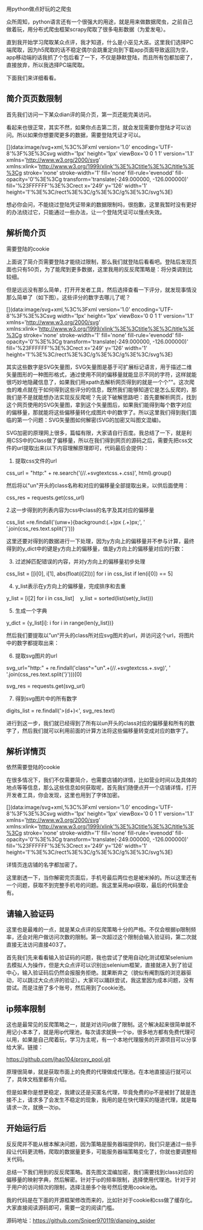 

用python做点好玩的之爬虫

众所周知，python语言还有一个很强大的用途，就是用来做数据爬虫，之前自己做着玩，用分布式爬虫框架scrapy爬取了很多电影数据（为爱发电）。

直到我开始学习爬取某众点评，我才知道，什么是小巫见大巫。这里我们选择PC端爬取，因为h5爬取的话不稳定偶尔会跳重定向到下载app页面导致返回为空，app移动端的话我抓了个包后看了一下，不仅是静默登陆，而且所有包都加密了，直接放弃，所以我选择PC端爬取。

下面我们来详细看看。

## **简介页页数限制**

首先我们访问一下某众dian评的简介页，第一页还能完美访问。

[](https://mmbiz.qpic.cn/mmbiz_png/Rc0MEyyFOHSicj7Pr9jhXib8kbvibRQfBpWhRbYzGD57PfFLcKkwpxNO7woOeRyhz0Q2PKmUJgafia6MyQb97ic1Ziag/640?wx_fmt=png&wxfrom=5&wx_lazy=1&wx_co=1)

看起来也很正常，其实不然，如果你点击第二页，就会发现需要你登陆才可以访问。所以如果你想要爬更多的数据，需要登陆凭证才可以。

[](data:image/svg+xml,%3C%3Fxml version='1.0' encoding='UTF-8'%3F%3E%3Csvg width='1px' height='1px' viewBox='0 0 1 1' version='1.1' xmlns='http://www.w3.org/2000/svg' xmlns:xlink='http://www.w3.org/1999/xlink'%3E%3Ctitle%3E%3C/title%3E%3Cg stroke='none' stroke-width='1' fill='none' fill-rule='evenodd' fill-opacity='0'%3E%3Cg transform='translate(-249.000000, -126.000000)' fill='%23FFFFFF'%3E%3Crect x='249' y='126' width='1' height='1'%3E%3C/rect%3E%3C/g%3E%3C/g%3E%3C/svg%3E)

想必你会问，不能绕过登陆凭证带来的数据限制吗，很抱歉，这里我暂时没有更好的办法绕过它，只能通过一些办法，让一个登陆凭证可以慢点失效。

## **解析简介页**

需要登陆的cookie

上面说了简介页需要登陆才能绕过限制，那么我们就登陆后看看吧。登陆后发现页面也只有50页，为了能爬到更多数据，这里我用的反反爬策略是：将分类调到比较细。

但是远远没有那么简单，打开开发者工具，然后选择查看一下评分，就发现事情没那么简单了（如下图）。这些评分的数字去哪儿了呢？

[](data:image/svg+xml,%3C%3Fxml version='1.0' encoding='UTF-8'%3F%3E%3Csvg width='1px' height='1px' viewBox='0 0 1 1' version='1.1' xmlns='http://www.w3.org/2000/svg' xmlns:xlink='http://www.w3.org/1999/xlink'%3E%3Ctitle%3E%3C/title%3E%3Cg stroke='none' stroke-width='1' fill='none' fill-rule='evenodd' fill-opacity='0'%3E%3Cg transform='translate(-249.000000, -126.000000)' fill='%23FFFFFF'%3E%3Crect x='249' y='126' width='1' height='1'%3E%3C/rect%3E%3C/g%3E%3C/g%3E%3C/svg%3E)

其实这些数字是SVG矢量图，SVG矢量图是基于可扩展标记语言，用于描述二维矢量图形的一种图形格式，通过使用不同的偏移量就能显示不同的字符，这样就能很巧妙地隐藏信息了，如果我们用xpath去解析网页得到的就是一个个""。这次爬虫的难点就在于如何得到这些评分的信息，既然我们能够知道它是怎么反爬的，那我们是不是就能想办法实现反反爬呢？先说下破解思路吧：首先要解析网页，找到这个网页使用的SVG矢量图，拿到这个矢量图后，如果我们能得到每个数字对应的偏移量，那就能将这些偏移量转化成图片中的数字了。所以这里我们得到我们面临的第一个问题：SVG矢量图如何解密(SVG的加密又叫图文混编)。

SVG加密的原理网上很多，篇幅有限，大家请自行百度。我总结了一下，就是利用CSS中的Class做了偏移量，所以在我们得到网页的源码之后，需要先把css文件的url提取出来(以下内容理解原理即可，代码最后会提供)：

1. 提取css文件的url

css_url = "http:" + re.search('(//.+svgtextcss.+.css)', html).group()

然后将以"un"开头的class名称和对应的偏移量全部提取出来，以供后面使用：

css_res = requests.get(css_url)

2.这一步得到的列表内容为css中class的名字及其对应的偏移量

css_list =re.findall('(unw+){background:(.+)px (.+)px;', ' '.join(css_res.text.split('}')))

这里还要对得到的数据进行一下处理，因为y方向上的偏移量并不参与计算，最终得到的y_dict中的键是y方向上的偏移量，值是y方向上的偏移量对应的行数：

3. 过滤掉匹配错误的内容，并对y方向上的偏移量初步处理

css_list = [[i[0], i[1], abs(float(i[2]))] for i in css_list if len(i[0]) == 5]

4. y_list表示在y方向上的偏移量，完成排序和去重

y_list = [i[2] for i in css_list]    y_list = sorted(list(set(y_list)))

5. 生成一个字典

y_dict = {y_list[i]: i for i in range(len(y_list))}

然后我们要提取以”un“开头的class所对应svg图片的url，并访问这个url，将图片中的数字都提取出来：

6. 提取svg图片的url

svg_url="http:" + re.findall('class^="un".+(//.+svgtextcss.+.svg)', ' '.join(css_res.text.split('}')))[0]

svg_res = requests.get(svg_url)

7. 得到svg图片中的所有数字

digits_list = re.findall('>(d+)<', svg_res.text)

进行到这一步，我们就已经得到了所有以un开头的class对应的偏移量和所有的数字了，然后我们就可以利用前面的计算方法将这些偏移量转变成对应的数字了。

## **解析详情页**

依然需要登陆的cookie

在很多情况下，我们不仅需要简介，也需要店铺的详情，比如营业时间以及具体的地点等等信息，那么这些信息如何获取呢，首先我们随便点开一个店铺详情，打开开发者工具，你会发现，这里也用到了字体加密。

[](data:image/svg+xml,%3C%3Fxml version='1.0' encoding='UTF-8'%3F%3E%3Csvg width='1px' height='1px' viewBox='0 0 1 1' version='1.1' xmlns='http://www.w3.org/2000/svg' xmlns:xlink='http://www.w3.org/1999/xlink'%3E%3Ctitle%3E%3C/title%3E%3Cg stroke='none' stroke-width='1' fill='none' fill-rule='evenodd' fill-opacity='0'%3E%3Cg transform='translate(-249.000000, -126.000000)' fill='%23FFFFFF'%3E%3Crect x='249' y='126' width='1' height='1'%3E%3C/rect%3E%3C/g%3E%3C/g%3E%3C/svg%3E)

详情页连店铺的名字都加密了。

这里剧透一下，当你解密完页面后，手机号最后两位也是被米掉的。所以这里还有一个问题，获取不到完整手机号的问题。我这里采用api获取，最后的代码里会有。

## **请输入验证码**

这里也是最难的一点，就是某众点评的反爬策略十分的严格。不仅会根据ip限制频率，还会对用户做访问次数的限制。第一次超过这个限制会输入验证码，第二次就直接无法访问直接403了。

首先我们先来看看输入验证码的问题，我也尝试了使用自动化测试框架selenium去模拟人为操作，但是大众点评可以识别出selenium框架，直接就进入到了验证中心，输入验证码后仍然会报服务拒绝。就果断弃之（貌似有阉割版的浏览器驱动，可以跳过大众点评的验证）。大家可以踊跃尝试，我这里因为成本问题，没有尝试。而是注册了多个账号，然后用到了cookie池。

## **ip频率限制**

这也是最常见的反爬策略之一，就是对访问ip做了限制。这个解决起来很简单就不用记小本本了，就是用ip代理池，每次请求就换一个ip，很多地方都有免费代理可以用，如果是自己爬着玩，学习为主呢，有一个本地代理服务的开源项目可以分享给大家。链接：

https://github.com/jhao104/proxy_pool.git

原理很简单，就是获取市面上的免费的代理做成代理池。在本地直接运行就可以了，具体文档里都有介绍。

但是如果你是想更稳定，我建议还是买匿名代理，毕竟免费的ip不是被封了就是连接不上，请求多了会发生不稳定的现象，我用的是在快代理买的隧道代理，就是每请求一次，就换一次ip。

## **开始运行后**

反反爬并不能从根本解决问题，因为策略是服务器端提供的，我们只是通过一些手段让代码更流畅，爬取的数据量更多，可能服务器端策略变化了，你就也要调整相关代码。

总结一下我们用到的反反爬策略。首先图文混编加密，我们需要找到class对应的偏移量的映射字典，然后解密。针对于ip的频率限制，选择使用代理池。针对于对于用户的访问频次的限制，选择注册多个账号然后使用cookie池。

我的代码是在下面的开源框架修改而来的，比如针对于cookie和css做了缓存化。大家直接阅读源码即可，需要一定的阅读门槛。

源码地址：https://github.com/Sniper970119/dianping_spider